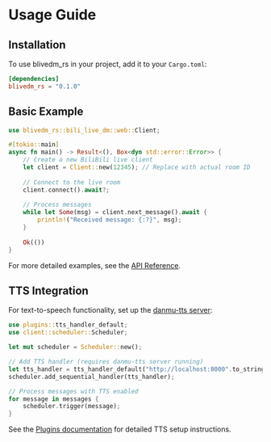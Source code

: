 # Usage Guide

## Installation

To use blivedm_rs in your project, add it to your `Cargo.toml`:

```toml
[dependencies]
blivedm_rs = "0.1.0"
```

## Basic Example

```rust
use blivedm_rs::bili_live_dm::web::Client;

#[tokio::main]
async fn main() -> Result<(), Box<dyn std::error::Error>> {
    // Create a new BiliBili live client
    let client = Client::new(12345); // Replace with actual room ID
    
    // Connect to the live room
    client.connect().await?;
    
    // Process messages
    while let Some(msg) = client.next_message().await {
        println!("Received message: {:?}", msg);
    }
    
    Ok(())
}
```

For more detailed examples, see the [API Reference](api.md).

## TTS Integration

For text-to-speech functionality, set up the [danmu-tts server](https://github.com/jiahaoxiang2000/danmu-tts):

```rust
use plugins::tts_handler_default;
use client::scheduler::Scheduler;

let mut scheduler = Scheduler::new();

// Add TTS handler (requires danmu-tts server running)
let tts_handler = tts_handler_default("http://localhost:8000".to_string());
scheduler.add_sequential_handler(tts_handler);

// Process messages with TTS enabled
for message in messages {
    scheduler.trigger(message);
}
```

See the [Plugins documentation](plugins.md) for detailed TTS setup instructions.
